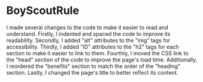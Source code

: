 # BoyScoutRule

I made several changes to the code to make it easier to read and understand. Firstly, I indented and spaced the code to improve its readability. Secondly, I added "alt" attributes to the "img" tags for accessibility. Thirdly, I added "ID" attributes to the "h2" tags for each section to make it easier to link to them. Fourthly, I moved the CSS link to the "head" section of the code to improve the page's load time. Additionally, I reordered the "benefits" section to match the order of the "heading" section. Lastly, I changed the page's title to better reflect its content.